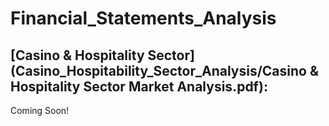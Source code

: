 # Financial_Statements_Analysis
## [Casino & Hospitality Sector](Casino_Hospitability_Sector_Analysis/Casino & Hospitality Sector Market Analysis.pdf):
Coming Soon!
